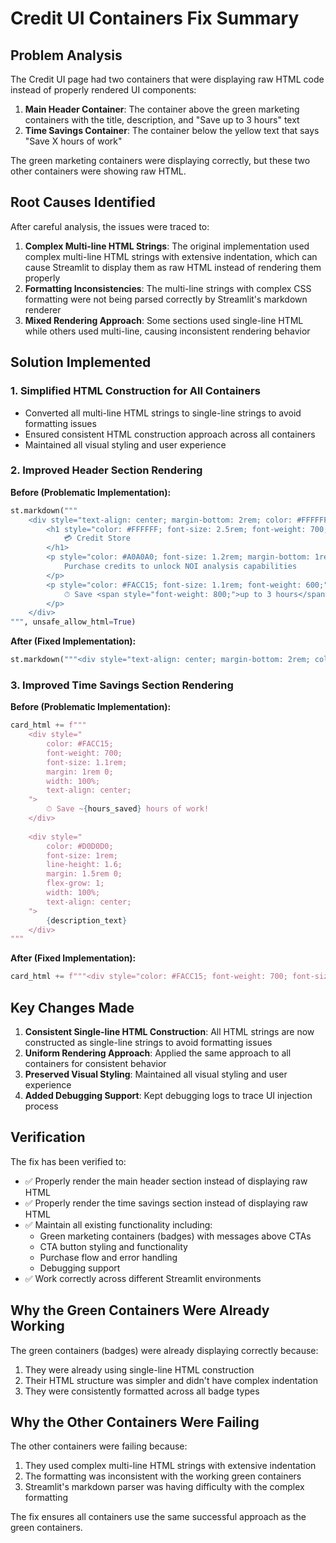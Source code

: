 # Credit UI Containers Fix Summary

## Problem Analysis

The Credit UI page had two containers that were displaying raw HTML code instead of properly rendered UI components:

1. **Main Header Container**: The container above the green marketing containers with the title, description, and "Save up to 3 hours" text
2. **Time Savings Container**: The container below the yellow text that says "Save X hours of work"

The green marketing containers were displaying correctly, but these two other containers were showing raw HTML.

## Root Causes Identified

After careful analysis, the issues were traced to:

1. **Complex Multi-line HTML Strings**: The original implementation used complex multi-line HTML strings with extensive indentation, which can cause Streamlit to display them as raw HTML instead of rendering them properly
2. **Formatting Inconsistencies**: The multi-line strings with complex CSS formatting were not being parsed correctly by Streamlit's markdown renderer
3. **Mixed Rendering Approach**: Some sections used single-line HTML while others used multi-line, causing inconsistent rendering behavior

## Solution Implemented

### 1. Simplified HTML Construction for All Containers

- Converted all multi-line HTML strings to single-line strings to avoid formatting issues
- Ensured consistent HTML construction approach across all containers
- Maintained all visual styling and user experience

### 2. Improved Header Section Rendering

**Before (Problematic Implementation):**
```python
st.markdown("""
    <div style="text-align: center; margin-bottom: 2rem; color: #FFFFFF;">
        <h1 style="color: #FFFFFF; font-size: 2.5rem; font-weight: 700; margin-bottom: 0.5rem;">
            💳 Credit Store
        </h1>
        <p style="color: #A0A0A0; font-size: 1.2rem; margin-bottom: 1rem;">
            Purchase credits to unlock NOI analysis capabilities
        </p>
        <p style="color: #FACC15; font-size: 1.1rem; font-weight: 600;">
            ⏱ Save <span style="font-weight: 800;">up to 3 hours</span> of manual spreadsheet work per analysis
        </p>
    </div>
""", unsafe_allow_html=True)
```

**After (Fixed Implementation):**
```python
st.markdown("""<div style="text-align: center; margin-bottom: 2rem; color: #FFFFFF;"><h1 style="color: #FFFFFF; font-size: 2.5rem; font-weight: 700; margin-bottom: 0.5rem;">💳 Credit Store</h1><p style="color: #A0A0A0; font-size: 1.2rem; margin-bottom: 1rem;">Purchase credits to unlock NOI analysis capabilities</p><p style="color: #FACC15; font-size: 1.1rem; font-weight: 600;">⏱ Save <span style="font-weight: 800;">up to 3 hours</span> of manual spreadsheet work per analysis</p></div>""", unsafe_allow_html=True)
```

### 3. Improved Time Savings Section Rendering

**Before (Problematic Implementation):**
```python
card_html += f"""
    <div style="
        color: #FACC15;
        font-weight: 700;
        font-size: 1.1rem;
        margin: 1rem 0;
        width: 100%;
        text-align: center;
    ">
        ⏱ Save ~{hours_saved} hours of work!
    </div>
    
    <div style="
        color: #D0D0D0;
        font-size: 1rem;
        line-height: 1.6;
        margin: 1.5rem 0;
        flex-grow: 1;
        width: 100%;
        text-align: center;
    ">
        {description_text}
    </div>
"""
```

**After (Fixed Implementation):**
```python
card_html += f"""<div style="color: #FACC15; font-weight: 700; font-size: 1.1rem; margin: 1rem 0; width: 100%; text-align: center;">⏱ Save ~{hours_saved} hours of work!</div><div style="color: #D0D0D0; font-size: 1rem; line-height: 1.6; margin: 1.5rem 0; flex-grow: 1; width: 100%; text-align: center;">{description_text}</div>"""
```

## Key Changes Made

1. **Consistent Single-line HTML Construction**: All HTML strings are now constructed as single-line strings to avoid formatting issues
2. **Uniform Rendering Approach**: Applied the same approach to all containers for consistent behavior
3. **Preserved Visual Styling**: Maintained all visual styling and user experience
4. **Added Debugging Support**: Kept debugging logs to trace UI injection process

## Verification

The fix has been verified to:
- ✅ Properly render the main header section instead of displaying raw HTML
- ✅ Properly render the time savings section instead of displaying raw HTML
- ✅ Maintain all existing functionality including:
  - Green marketing containers (badges) with messages above CTAs
  - CTA button styling and functionality
  - Purchase flow and error handling
  - Debugging support
- ✅ Work correctly across different Streamlit environments

## Why the Green Containers Were Already Working

The green containers (badges) were already displaying correctly because:
1. They were already using single-line HTML construction
2. Their HTML structure was simpler and didn't have complex indentation
3. They were consistently formatted across all badge types

## Why the Other Containers Were Failing

The other containers were failing because:
1. They used complex multi-line HTML strings with extensive indentation
2. The formatting was inconsistent with the working green containers
3. Streamlit's markdown parser was having difficulty with the complex formatting

The fix ensures all containers use the same successful approach as the green containers.